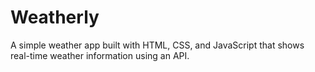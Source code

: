# Weatherly
A simple weather app built with HTML, CSS, and JavaScript that shows real-time weather information using an API.
